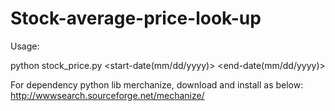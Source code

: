 # Stock-average-price-look-up

Usage:

python stock_price.py <company stock abbr> <start-date(mm/dd/yyyy)> <end-date(mm/dd/yyyy)>

For dependency python lib merchanize, download and install as below:
http://wwwsearch.sourceforge.net/mechanize/
